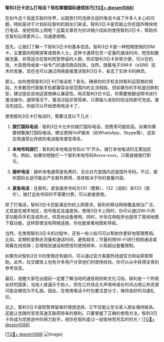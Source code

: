 **智利3日卡怎么打电话？轻松掌握国际通信技巧[[TG💪+ @esim1088](https://t.me/s/esim1088)]**

在如今这个高度互联的世界，出国旅行时选择合适的电话卡成了许多人关心的问题。特别是对于计划前往智利的朋友们来说，智利3日卡是否能让你在国外畅快地打电话、发短信和上网呢？这篇文章将为你详细介绍如何使用智利3日卡，帮助你在智利玩得更开心，沟通更顺畅。

首先，让我们了解一下智利3日卡的基本信息。智利3日卡是一种短期使用的SIM卡，主要面向短期游客或商务人士。这种卡通常包含一定量的通话时间、短信和数据流量，非常适合在智利短暂停留的人群。购买智利3日卡非常方便，可以在机场、大型商场或者一些专门的通讯商店找到。当然，随着电子SIM卡（eSIM）技术的发展，现在也可以通过网络直接激活智利3日卡，省去了实体卡的麻烦。

那么，如何使用智利3日卡打电话呢？首先，确保你的手机支持智利运营商的频段。大多数现代智能手机都兼容全球范围内的主流频段，但如果你的手机是旧款机型，建议提前咨询运营商确认兼容性。购买智利3日卡后，你需要根据说明书进行激活操作。通常情况下，激活过程非常简单，只需输入收到的验证码即可完成。激活完成后，你就可以开始使用电话卡了。

使用智利3日卡打电话时，需要注意以下几点：

1. **拨打国际电话**：智利3日卡允许你拨打国际电话，但费用可能较高。如果你需要频繁拨打国际电话，建议使用VoIP服务（如WhatsApp、Skype等），这些应用通常比传统的电话服务便宜得多。

2. **本地号码拨打**：智利的本地电话号码以“9”开头，拨打本地电话时无需加区号。例如，如果你想拨打一个智利本地号码9xxxx-xxxx，只需直接拨打即可。

3. **接听电话**：接听来电通常是免费的，无论对方是国内还是国外号码。不过，接听国际长途可能会产生额外费用，具体取决于你的套餐内容。

4. **紧急电话**：在智利，紧急服务号码为131（警察）、132（消防）和133（医疗）。拨打这些号码时不需要付费，可以直接使用。

除了打电话，智利3日卡还能满足你的上网需求。智利的移动网络覆盖相当广泛，尤其是在城市地区，信号稳定且速度快。使用3日卡上网时，你可以通过Wi-Fi共享功能将手机变成热点，供其他设备使用。同时，许多应用程序也提供了离线地图下载功能，这样即使没有网络连接，你也能查看地图和导航。

当然，在使用智利3日卡的过程中，还有一些小技巧可以帮助你更好地管理费用。比如，定期检查剩余流量和通话时间，避免超支；尽量利用Wi-Fi进行视频通话或观看在线视频；合理规划通话和短信的使用频率，以免超出套餐限制。

如果你对智利3日卡的使用还有疑问，可以通过官方客服热线或官方网站获取帮助。此外，社交媒体上也有许多用户分享他们的使用经验，你可以从中获得宝贵的参考信息。

最后，提醒大家在出国前一定要了解当地的通信规则和文化习俗。智利是一个热情友好的国家，当地人普遍乐于助人，但在公共场合大声喧哗或长时间占用公共资源可能会被视为不礼貌。因此，在使用电话卡时也要注意分寸，保持良好的沟通礼仪。

总之，智利3日卡是短暂停留者的理想选择，它不仅能让您与家人朋友保持联系，还能让您随时享受高速互联网带来的便利。只要掌握了正确的使用方法，智利3日卡将成为您旅途中的得力助手。祝你在智利度过一段愉快而充实的时光！[[TG💪+ @esim1088](https://t.me/s/esim1088)]

[[TG💪+ @esim1088](https://t.me/s/esim1088) ![Image](https://i.postimg.cc/4NQfJmqS/Snipaste-2025-05-13-00-14-12.png)]